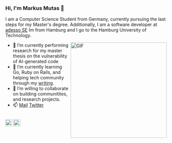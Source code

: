 ### Hi, I'm Markus Mutas 👋

I am a Computer Science Student from Germany, currently pursuing the last steps for my Master's degree. 
Additionally, I am a software developer at [adesso SE](https://adesso.de)
Im from Hamburg and I go to the Hamburg University of Technology.

<img align="right" alt="GIF" height="300px" width="300px" src="./assets/hellothere.gif" />

- 🔭 I’m currently performing research for my master thesis on the vulnerability of AI-generated code
- 🌱 I’m currently learning Go, Ruby on Rails, and helping tech community through my [writing](https://medium.com/@shubhamkrai123).
- 👯 I’m willing to collaborate on building communitites, and research projects.
- 📫 [Mail](mailto:markus@mutas.dev) [Twitter](https://twitter.com/mutasdev)


<br>
<a href="https://twitter.com/mutasDev">
  <img align="left" alt="Markus Mutas | Twitter" width="22px" src="https://cdn.jsdelivr.net/npm/simple-icons@v3/icons/twitter.svg" />
</a>
<a href="https://www.linkedin.com/in/markus-mutas-6a735a174/">
  <img align="left" alt="Markus' LinkedIN" width="22px" src="https://cdn.jsdelivr.net/npm/simple-icons@v3/icons/linkedin.svg" />
</a>
